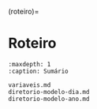 (roteiro)=

# Roteiro

```{toctree}
:maxdepth: 1
:caption: Sumário

variaveis.md
diretorio-modelo-dia.md
diretorio-modelo-ano.md
```
